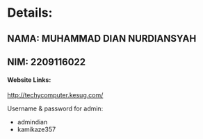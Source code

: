 # Details:

## NAMA:  MUHAMMAD DIAN NURDIANSYAH
## NIM:   2209116022

#### Website Links:
http://techycomputer.kesug.com/

Username & password for admin:
- admindian
- kamikaze357
